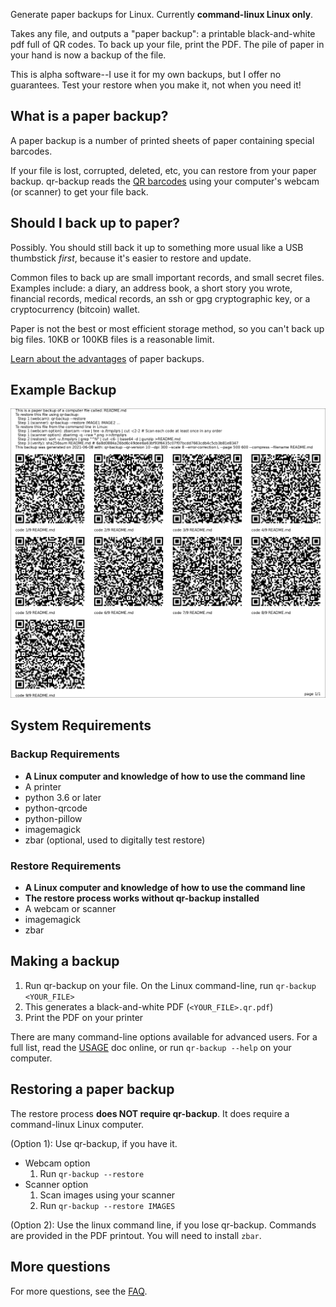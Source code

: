 Generate paper backups for Linux. Currently **command-linux Linux only**.

Takes any file, and outputs a "paper backup": a printable black-and-white pdf full of QR codes. To back up your file, print the PDF. The pile of paper in your hand is now a backup of the file.

This is alpha software--I use it for my own backups, but I offer no guarantees. Test your restore when you make it, not when you need it!

## What is a paper backup?
A paper backup is a number of printed sheets of paper containing special barcodes.

If your file is lost, corrupted, deleted, etc, you can restore from your paper backup. qr-backup reads the [QR barcodes](https://en.wikipedia.org/wiki/QR_code) using your computer's webcam (or scanner) to get your file back.

## Should I back up to paper?
Possibly. You should still back it up to something more usual like a USB thumbstick *first*, because it's easier to restore and update.

Common files to back up are small important records, and small secret files. Examples include: a diary, an address book, a short story you wrote, financial records, medical records, an ssh or gpg cryptographic key, or a cryptocurrency (bitcoin) wallet.

Paper is not the best or most efficient storage method, so you can't back up big files. 10KB or 100KB files is a reasonable limit.

[Learn about the advantages](docs/FAQ.md#what-are-the-advantages-of-paper-backups) of paper backups. 

## Example Backup
![Example Backup](docs/example.png)

## System Requirements
### Backup Requirements
- **A Linux computer and knowledge of how to use the command line**
- A printer
- python 3.6 or later
- python-qrcode
- python-pillow
- imagemagick
- zbar (optional, used to digitally test restore)
### Restore Requirements
- **A Linux computer and knowledge of how to use the command line**
- **The restore process works without qr-backup installed**
- A webcam or scanner
- imagemagick
- zbar

## Making a backup
1. Run qr-backup on your file. On the Linux command-line, run `qr-backup <YOUR_FILE>`
2. This generates a black-and-white PDF (`<YOUR_FILE>.qr.pdf`)
3. Print the PDF on your printer

There are many command-line options available for advanced users. For a full list, read the [USAGE](docs/USAGE.md) doc online, or run `qr-backup --help` on your computer.

## Restoring a paper backup
The restore process **does NOT require qr-backup**. It does require a command-linux Linux computer.

(Option 1): Use qr-backup, if you have it.
- Webcam option
    1. Run `qr-backup --restore`
- Scanner option
    1. Scan images using your scanner
    2. Run `qr-backup --restore IMAGES`

(Option 2): Use the linux command line, if you lose qr-backup. Commands are provided in the PDF printout. You will need to install `zbar`.

## More questions
For more questions, see the [FAQ](docs/FAQ.md).
